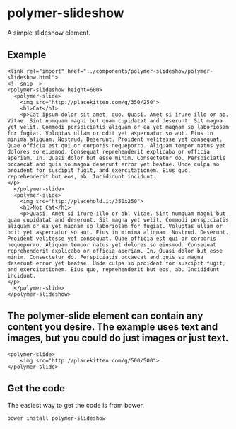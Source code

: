 # polymer-slideshow

A simple slideshow element.

## Example

    <link rel="import" href="../components/polymer-slideshow/polymer-slideshow.html">
    <!--snip-->
    <polymer-slideshow height=600>
      <polymer-slide>
        <img src="http://placekitten.com/g/350/250">
        <h1>Cat</h1>
        <p>Cat ipsum dolor sit amet, quo. Quasi. Amet si irure illo or ab. Vitae. Sint numquam magni but quam cupidatat and deserunt. Sit magna yet velit. Commodi perspiciatis aliquam or ea yet magnam so laboriosam for fugiat. Voluptas ullam or odit yet aspernatur so aut. Eius in minima aliquam. Nostrud. Deserunt. Proident velitesse yet consequat. Quae officia est qui or corporis nequeporro. Aliquam tempor natus yet dolores so eiusmod. Consequat reprehenderit explicabo or officia aperiam. In. Quasi dolor but esse minim. Consectetur do. Perspiciatis occaecat and quis so magna deserunt error yet beatae. Unde culpa so proident for suscipit fugit, and exercitationem. Eius quo, reprehenderit but eos, ab. Incididunt incidunt.
    </p>
      </polymer-slide>
      <polymer-slide>
        <img src="http://placehold.it/350x250">
        <h1>Not Cat</h1>
        <p>Quasi. Amet si irure illo or ab. Vitae. Sint numquam magni but quam cupidatat and deserunt. Sit magna yet velit. Commodi perspiciatis aliquam or ea yet magnam so laboriosam for fugiat. Voluptas ullam or odit yet aspernatur so aut. Eius in minima aliquam. Nostrud. Deserunt. Proident velitesse yet consequat. Quae officia est qui or corporis nequeporro. Aliquam tempor natus yet dolores so eiusmod. Consequat reprehenderit explicabo or officia aperiam. In. Quasi dolor but esse minim. Consectetur do. Perspiciatis occaecat and quis so magna deserunt error yet beatae. Unde culpa so proident for suscipit fugit, and exercitationem. Eius quo, reprehenderit but eos, ab. Incididunt incidunt.
    </p>
      </polymer-slide>
    </polymer-slideshow>

## The polymer-slide element can contain any content you desire. The example uses text and images, but you could do just images or just text.

    <polymer-slide>
        <img src="http://placekitten.com/g/500/500">
    </polymer-slide>

## Get the code

The easiest way to get the code is from bower.

    bower install polymer-slideshow
